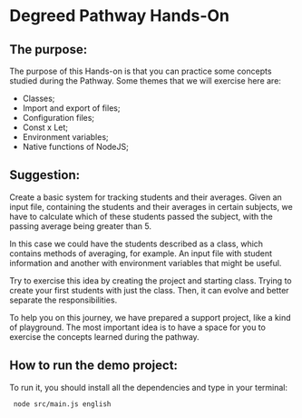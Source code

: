 # Degreed Pathway Hands-On

## The purpose:
The purpose of this Hands-on is that you can practice some concepts studied during the Pathway. Some themes that we will exercise here are:
- Classes;
- Import and export of files;
- Configuration files;
- Const x Let;
- Environment variables;
- Native functions of NodeJS;

## Suggestion:
Create a basic system for tracking students and their averages. Given an input file, containing the students and their averages in certain subjects, we have to calculate which of these students passed the subject, with the passing average being greater than 5.

In this case we could have the students described as a class, which contains methods of averaging, for example. An input file with student information and another with environment variables that might be useful.

Try to exercise this idea by creating the project and starting class. Trying to create your first students with just the class. Then, it can evolve and better separate the responsibilities.

To help you on this journey, we have prepared a support project, like a kind of playground. The most important idea is to have a space for you to exercise the concepts learned during the pathway.

## How to run the demo project:
To run it, you should install all the dependencies and type in your terminal:
```
 node src/main.js english
```
